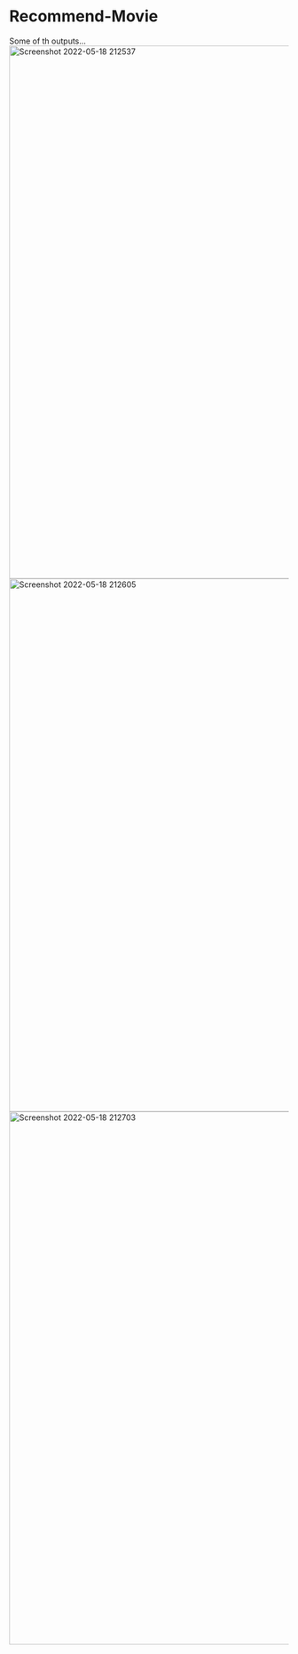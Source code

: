 # Recommend-Movie
Some of th outputs...
<img width="960" alt="Screenshot 2022-05-18 212537" src="https://user-images.githubusercontent.com/105127780/169088153-22452c3b-4167-44de-a8b1-633245841097.png"><img width="960" alt="Screenshot 2022-05-18 212605" src="https://user-images.githubusercontent.com/105127780/169088164-300d461a-417d-440a-b392-d98310082579.png"><img width="960" alt="Screenshot 2022-05-18 212703" src="https://user-images.githubusercontent.com/105127780/169088166-337c0f13-d31c-433a-afaf-ce672b1c485a.png">
